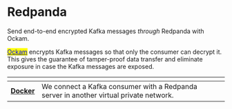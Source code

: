 # Redpanda

Send end-to-end encrypted Kafka messages _through_ Redpanda with Ockam.

[<mark style="color:blue;">Ockam</mark>](../../../) encrypts Kafka messages so that only the consumer can decrypt it. This gives the guarantee of tamper-proof data transfer and eliminate exposure in case the Kafka messages are exposed.

<table data-view="cards"><thead><tr><th></th><th></th><th></th></tr></thead><tbody><tr><td><a href="docker.md"><strong>Docker</strong></a></td><td>We connect a Kafka consumer with a Redpanda server in another virtual private network.</td><td></td></tr></tbody></table>
